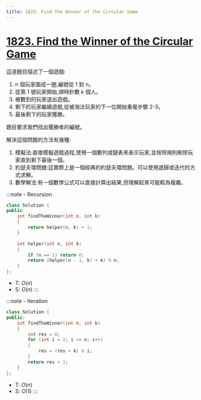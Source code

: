 ```yaml
---
title: 1823. Find the Winner of the Circular Game
---
```


# [1823. Find the Winner of the Circular Game](https://leetcode.com/problems/find-the-winner-of-the-circular-game/)

這道題目描述了一個遊戲:

1.  n 個玩家圍成一圈,編號從 1 到 n。
2.  從第 1 號玩家開始,順時針數 k 個人。
3.  被數到的玩家退出遊戲。
4.  剩下的玩家繼續遊戲,從被淘汰玩家的下一位開始重複步驟 2-3。
5.  最後剩下的玩家獲勝。

題目要求我們找出獲勝者的編號。

解決這個問題的方法有幾種:

1.  模擬法:直接模擬遊戲過程,使用一個數列或鏈表來表示玩家,並按照規則刪除玩家直到剩下最後一個。
2.  約瑟夫環問題:這實際上是一個經典的約瑟夫環問題。可以使用遞歸或迭代的方式求解。
3.  數學解法:有一個數學公式可以直接計算出結果,但理解起來可能較為複雜。

:::note - Recursion
```cpp
class Solution {
public:
    int findTheWinner(int n, int k)
    {
        return helper(n, k) + 1;
    }

    int helper(int n, int k)
    {
        if (n == 1) return 0;
        return (helper(n - 1, k) + k) % n;
    }
};
```
- T: $O(n)$
- S: $O(n)$
:::

:::note - Iteration
```cpp
class Solution {
public:
    int findTheWinner(int n, int k)
    {
        int res = 0;
        for (int i = 2; i <= n; i++)
        {
            res = (res + k) % i;
        }
        return res + 1;
    }
};
```
- T: $O(n)$
- S: $O(1)$
:::
